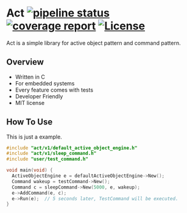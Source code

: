 # Act [![pipeline status](https://gitlab.com/kokabe/act/badges/master/pipeline.svg)](https://gitlab.com/kokabe/act/commits/master) [![coverage report](https://gitlab.com/kokabe/act/badges/master/coverage.svg)](https://gitlab.com/kokabe/act/commits/master) [![License](https://img.shields.io/badge/license-MIT-green.svg)](./LICENSE)

Act is a simple library for active object pattern and command pattern.

## Overview

- Written in C
- For embedded systems
- Every feature comes with tests
- Developer Friendly
- MIT license

## How To Use

This is just a example.

```c
#include "act/v1/default_active_object_engine.h"
#include "act/v1/sleep_command.h"
#include "user/test_command.h"

void main(void) {
  ActiveObjectEngine e = defaultActiveObjectEngine->New();
  Command wakeup = testCommand->New();
  Command c = sleepCommand->New(5000, e, wakeup);
  e->AddCommand(e, c);
  e->Run(e);  // 5 seconds later, TestCommand will be executed.
}
```
